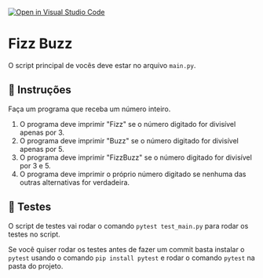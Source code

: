 [![Open in Visual Studio Code](https://classroom.github.com/assets/open-in-vscode-c66648af7eb3fe8bc4f294546bfd86ef473780cde1dea487d3c4ff354943c9ae.svg)](https://classroom.github.com/online_ide?assignment_repo_id=10728758&assignment_repo_type=AssignmentRepo)
# Fizz Buzz

O script principal de vocês deve estar no arquivo `main.py`.

## 📝 Instruções

Faça um programa que receba um número inteiro.

1. O programa deve imprimir "Fizz" se o número digitado for divisível apenas por 3.
2. O programa deve imprimir "Buzz" se o número digitado for divisível apenas por 5.
3. O programa deve imprimir "FizzBuzz" se o número digitado for divisível por 3 e 5.
4. O programa deve imprimir o próprio número digitado se nenhuma das outras alternativas for verdadeira.

## 🧪 Testes

O script de testes vai rodar o comando `pytest test_main.py` para rodar os testes no script.

Se você quiser rodar os testes antes de fazer um commit basta instalar o `pytest` usando o comando `pip install pytest` e rodar o comando `pytest` na pasta do projeto.
